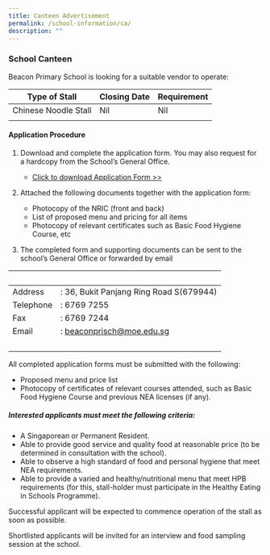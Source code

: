 ```yaml
---
title: Canteen Advertisement
permalink: /school-information/ca/
description: ""
---
```

### School Canteen

Beacon Primary School is looking for a suitable vendor to operate:

| Type of Stall | Closing Date | Requirement |
| -------- | -------- | -------- |
| Chinese Noodle Stall     | Nil     | Nil     |
|  |  |

#### Application Procedure

1.  Download and complete the application form. You may also request for a hardcopy from the School’s General Office.  
    *   [Click to download Application Form >>](https://go.gov.sg/canteenstall)  
        
2.  Attached the following documents together with the application form:  
    *   Photocopy of the NRIC (front and back)
    *   List of proposed menu and pricing for all items
    *   Photocopy of relevant certificates such as Basic Food Hygiene Course, etc  
        
3.  The completed form and supporting documents can be sent to the school’s General Office or forwarded by email

|   |   |
| --- | --- |
| Address | : 36, Bukit Panjang Ring Road S(679944) |
| Telephone | : 6769 7255 |
| Fax | : 6769 7244 |
| Email | : [beaconprisch@moe.edu.sg](mailto:beaconprisch@moe.edu.sg) |
|   |   |

All completed application forms must be submitted with the following:
* Proposed menu and price list
* Photocopy of certificates of relevant courses attended, such as Basic Food Hygiene Course and previous NEA licenses (if any).

##### Interested applicants must meet the following criteria:

* A Singaporean or Permanent Resident.
* Able to provide good service and quality food at reasonable price (to be determined in consultation with the school).
* Able to observe a high standard of food and personal hygiene that meet NEA requirements.
* Able to provide a varied and healthy/nutritional menu that meet HPB requirements (for this, stall-holder must participate in the Healthy Eating in Schools Programme).



Successful applicant will be expected to commence operation of the stall as soon as possible.

Shortlisted applicants will be invited for an interview and food sampling session at the school.
